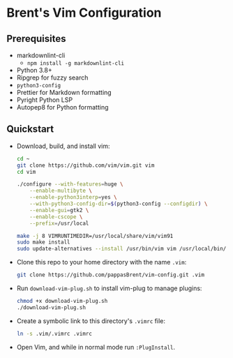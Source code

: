 # Brent's Vim Configuration

## Prerequisites

- markdownlint-cli
  - `npm install -g markdownlint-cli`
- Python 3.8+
- Ripgrep for fuzzy search
- `python3-config`
- Prettier for Markdown formatting
- Pyright Python LSP
- Autopep8 for Python formatting

## Quickstart

- Download, build, and install vim:

  ```bash
  cd ~
  git clone https://github.com/vim/vim.git vim
  cd vim

  ./configure --with-features=huge \
      --enable-multibyte \
      --enable-python3interp=yes \
      --with-python3-config-dir=$(python3-config --configdir) \
      --enable-gui=gtk2 \
      --enable-cscope \
      --prefix=/usr/local

  make -j 8 VIMRUNTIMEDIR=/usr/local/share/vim/vim91
  sudo make install
  sudo update-alternatives --install /usr/bin/vim vim /usr/local/bin/vim 100
  ```

- Clone this repo to your home directory with the name `.vim`:

  ```bash
  git clone https://github.com/pappasBrent/vim-config.git .vim
  ```

- Run `download-vim-plug.sh` to install vim-plug to manage plugins:

  ```bash
  chmod +x download-vim-plug.sh
  ./download-vim-plug.sh
  ```

- Create a symbolic link to this directory's `.vimrc` file:

  ```bash
  ln -s .vim/.vimrc .vimrc
  ```

- Open Vim, and while in normal mode run `:PlugInstall`.
